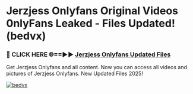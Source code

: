 # Jerzjess Onlyfans Original Videos 0nlyFans Leaked - Files Updated! (bedvx)

<h3>🔴 CLICK HERE 🌐==►► <a href="https://tinyurl.com/ms9xzufz" rel="nofollow">Jerzjess Onlyfans Updated Files</a></h3>

Get Jerzjess Onlyfans and all content. Now you can access all videos and pictures of Jerzjess Onlyfans. New Updated Files 2025!

[![bedvx](https://i.imgur.com/PQ7UWWw.gif)](https://tinyurl.com/ms9xzufz)
